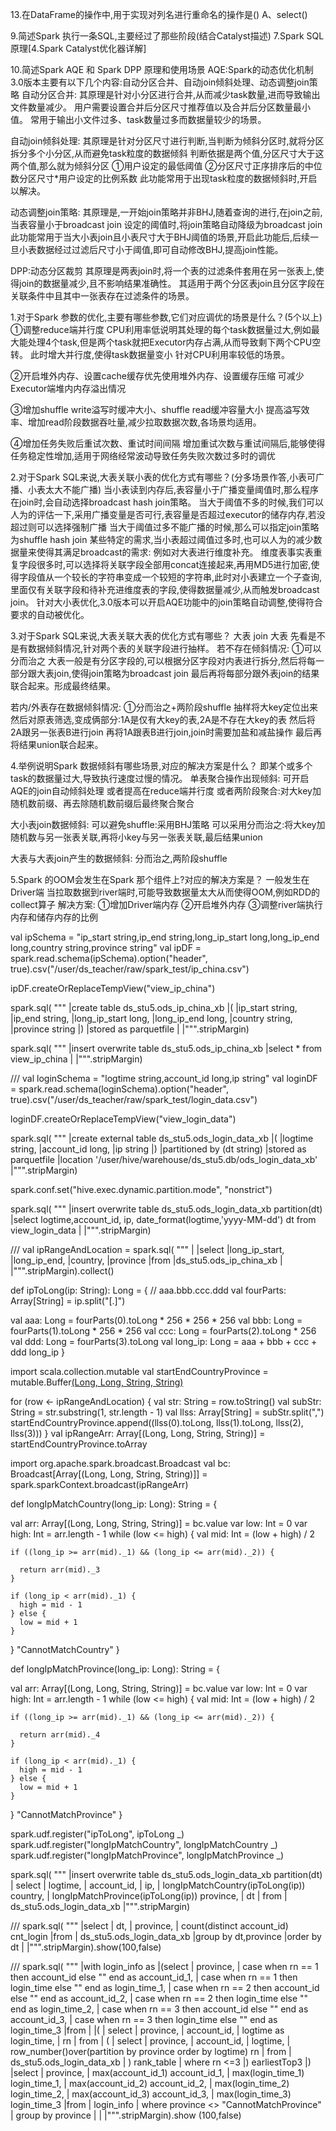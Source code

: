 












13.在DataFrame的操作中,用于实现对列名进行重命名的操作是()
A、select()




















9.简述Spark 执行一条SQL,主要经过了那些阶段(结合Catalyst描述)
7.Spark SQL 原理[4.Spark Catalyst优化器详解]

10.简述Spark AQE 和 Spark DPP 原理和使用场景
AQE:Spark的动态优化机制
3.0版本主要有以下几个内容:自动分区合并、自动join倾斜处理、动态调整join策略
自动分区合并:
其原理是针对小分区进行合并,从而减少task数量,进而导致输出文件数量减少。
用户需要设置合并后分区尺寸推荐值以及合并后分区数量最小值。
常用于输出小文件过多、task数量过多而数据量较少的场景。

自动join倾斜处理:
其原理是针对分区尺寸进行判断,当判断为倾斜分区时,就将分区拆分多个小分区,从而避免task粒度的数据倾斜
判断依据是两个值,分区尺寸大于这两个值,那么就为倾斜分区
①用户设定的最低阈值
②分区尺寸正序排序后的中位数分区尺寸*用户设定的比例系数
此功能常用于出现task粒度的数据倾斜时,开启以解决。

动态调整join策略:
其原理是,一开始join策略并非BHJ,随着查询的进行,在join之前,当表容量小于broadcast join 设定的阈值时,将join策略自动降级为broadcast join 
此功能常用于当大小表join且小表尺寸大于BHJ阈值的场景,开启此功能后,后续一旦小表数据经过过滤后尺寸小于阈值,即可自动修改BHJ,提高join性能。

DPP:动态分区裁剪
其原理是两表join时,将一个表的过滤条件套用在另一张表上,使得join的数据量减少,且不影响结果准确性。
其适用于两个分区表join且分区字段在关联条件中且其中一张表存在过滤条件的场景。

1.对于Spark 参数的优化,主要有哪些参数,它们对应调优的场景是什么？(5个以上)
①调整reduce端并行度
CPU利用率低说明其处理的每个task数据量过大,例如最大能处理4个task,但是两个task就把Executor内存占满,从而导致剩下两个CPU空转。
此时增大并行度,使得task数据量变小
针对CPU利用率较低的场景。

②开启堆外内存、设置cache缓存优先使用堆外内存、设置缓存压缩
可减少Executor端堆内内存溢出情况

③增加shuffle write溢写时缓冲大小、shuffle read缓冲容量大小
提高溢写效率、增加read阶段数据吞吐量,减少拉取数据次数,各场景均适用。

④增加任务失败后重试次数、重试时间间隔
增加重试次数与重试间隔后,能够使得任务稳定性增加,适用于网络经常波动导致任务失败次数过多时的调优

2.对于Spark SQL来说,大表关联小表的优化方式有哪些？(分多场景作答,小表可广播、小表太大不能广播)
当小表读到内存后,表容量小于广播变量阈值时,那么程序在join时,会自动选择broadcast hash join策略。
当大于阈值不多的时候,我们可以人为的评估一下,采用广播变量是否可行,表容量是否超过executor的储存内存,若没超过则可以选择强制广播
当大于阈值过多不能广播的时候,那么可以指定join策略为shuffle hash join
某些特定的需求,当小表超过阈值过多时,也可以人为的减少数据量来使得其满足broadcast的需求: 例如对大表进行维度补充。
维度表事实表重复字段很多时,可以选择将关联字段全部用concat连接起来,再用MD5进行加密,使得字段值从一个较长的字符串变成一个较短的字符串,此时对小表建立一个子查询,里面仅有关联字段和待补充进维度表的字段,使得数据量减少,从而触发broadcast join。
针对大小表优化,3.0版本可以开启AQE功能中的join策略自动调整,使得符合要求的自动被优化。

3.对于Spark SQL来说,大表关联大表的优化方式有哪些？
大表 join 大表
先看是不是有数据倾斜情况,针对两个表的关联字段进行抽样。
若不存在倾斜情况:
①可以分而治之
大表一般是有分区字段的,可以根据分区字段对内表进行拆分,然后将每一部分跟大表join,使得join策略为broadcast join 
最后再将每部分跟外表join的结果联合起来。形成最终结果。

若内/外表存在数据倾斜情况:
①分而治之+两阶段shuffle
抽样将大key定位出来
然后对原表筛选,变成俩部分:1A是仅有大key的表,2A是不存在大key的表
然后将2A跟另一张表B进行join 
再将1A跟表B进行join,join时需要加盐和减盐操作
最后再将结果union联合起来。

4.举例说明Spark 数据倾斜有哪些场景,对应的解决方案是什么？
即某个或多个task的数据量过大,导致执行速度过慢的情况。
单表聚合操作出现倾斜:
可开启AQE的join自动倾斜处理
或者提高在reduce端并行度
或者两阶段聚合:对大key加随机数前缀、再去除随机数前缀后最终聚合聚合

大小表join数据倾斜:
可以避免shuffle:采用BHJ策略
可以采用分而治之:将大key加随机数与另一张表关联,再将小key与另一张表关联,最后结果union

大表与大表join产生的数据倾斜:
分而治之,两阶段shuffle

5.Spark 的OOM会发生在Spark 那个组件上?对应的解决方案是？
一般发生在Driver端
当拉取数据到river端时,可能导致数据量太大从而使得OOM,例如RDD的collect算子
解决方案:
①增加Driver端内存
②开启堆外内存
③调整river端执行内存和储存内存的比例




val ipSchema = "ip_start string,ip_end string,long_ip_start long,long_ip_end long,country string,province string"
val ipDF = spark.read.schema(ipSchema).option("header", true).csv("/user/ds_teacher/raw/spark_test/ip_china.csv")

ipDF.createOrReplaceTempView("view_ip_china")

spark.sql(
  """
    |create table ds_stu5.ods_ip_china_xb
    |(
    |ip_start string,
    |ip_end string,
    |long_ip_start long,
    |long_ip_end long,
    |country string,
    |province string
    |)
    |stored as parquetfile
    |
    |""".stripMargin)

spark.sql(
  """
    |insert overwrite table ds_stu5.ods_ip_china_xb
    |select * from view_ip_china
    |
    |""".stripMargin)

///
val loginSchema = "logtime string,account_id long,ip string"
val loginDF = spark.read.schema(loginSchema).option("header", true).csv("/user/ds_teacher/raw/spark_test/login_data.csv")

loginDF.createOrReplaceTempView("view_login_data")

spark.sql(
  """
    |create external table ds_stu5.ods_login_data_xb
    |(
    |logtime string,
    |account_id long,
    |ip string
    |)
    |partitioned by (dt string)
    |stored as parquetfile
    |location '/user/hive/warehouse/ds_stu5.db/ods_login_data_xb'
    |""".stripMargin)

spark.conf.set("hive.exec.dynamic.partition.mode", "nonstrict")

spark.sql(
  """
    |insert overwrite table ds_stu5.ods_login_data_xb partition(dt)
    |select logtime,account_id, ip, date_format(logtime,'yyyy-MM-dd') dt from view_login_data
    |
    |""".stripMargin)

///
val ipRangeAndLocation = spark.sql(
  """
    |
    |select
    |long_ip_start,
    |long_ip_end,
    |country,
    |province
    |from
    |ds_stu5.ods_ip_china_xb
    |
    |""".stripMargin).collect()


def ipToLong(ip: String): Long = {
  // aaa.bbb.ccc.ddd
  val fourParts: Array[String] = ip.split("[.]")

  val aaa: Long = fourParts(0).toLong * 256 * 256 * 256
  val bbb: Long = fourParts(1).toLong * 256 * 256
  val ccc: Long = fourParts(2).toLong * 256
  val ddd: Long = fourParts(3).toLong
  val long_ip: Long = aaa + bbb + ccc + ddd
  long_ip
}

import scala.collection.mutable
val startEndCountryProvince = mutable.Buffer[(Long, Long, String, String)]()

for (row <- ipRangeAndLocation) {
  val str: String = row.toString()
  val subStr: String = str.substring(1, str.length - 1)
  val llss: Array[String] = subStr.split(",")
  startEndCountryProvince.append((llss(0).toLong, llss(1).toLong, llss(2), llss(3)))
}
val ipRangeArr: Array[(Long, Long, String, String)] = startEndCountryProvince.toArray

import org.apache.spark.broadcast.Broadcast
val bc: Broadcast[Array[(Long, Long, String, String)]] = spark.sparkContext.broadcast(ipRangeArr)


def longIpMatchCountry(long_ip: Long): String = {

  val arr: Array[(Long, Long, String, String)] = bc.value
  var low: Int = 0
  var high: Int = arr.length - 1
  while (low <= high) {
    val mid: Int = (low + high) / 2

    if ((long_ip >= arr(mid)._1) && (long_ip <= arr(mid)._2)) {

      return arr(mid)._3
    }

    if (long_ip < arr(mid)._1) {
      high = mid - 1
    } else {
      low = mid + 1
    }
  }
  "CannotMatchCountry"
}

def longIpMatchProvince(long_ip: Long): String = {

  val arr: Array[(Long, Long, String, String)] = bc.value
  var low: Int = 0
  var high: Int = arr.length - 1
  while (low <= high) {
    val mid: Int = (low + high) / 2

    if ((long_ip >= arr(mid)._1) && (long_ip <= arr(mid)._2)) {

      return arr(mid)._4
    }

    if (long_ip < arr(mid)._1) {
      high = mid - 1
    } else {
      low = mid + 1
    }
  }
  "CannotMatchProvince"
}

spark.udf.register("ipToLong", ipToLong _)
spark.udf.register("longIpMatchCountry", longIpMatchCountry _)
spark.udf.register("longIpMatchProvince", longIpMatchProvince _)

spark.sql(
  """
    |insert overwrite table ds_stu5.ods_login_data_xb partition(dt)
    | select
    |   logtime,
    |   account_id,
    |   ip,
    |   longIpMatchCountry(ipToLong(ip)) country,
    |   longIpMatchProvince(ipToLong(ip)) province,
    |   dt
    | from
    |  ds_stu5.ods_login_data_xb
    |""".stripMargin)

///
spark.sql(
  """
    |select
    |   dt,
    |   province,
    |   count(distinct account_id) cnt_login
    |from
    |   ds_stu5.ods_login_data_xb
    |group by dt,province
    |order by dt
    |
    |""".stripMargin).show(100,false)

///
spark.sql(
  """
    |with login_info as
    |(select
    |    province,
    |    case when rn == 1 then account_id else "" end as account_id_1,
    |    case when rn == 1 then login_time else "" end as login_time_1,
    |    case when rn == 2 then account_id else "" end as account_id_2,
    |    case when rn == 2 then login_time else "" end as login_time_2,
    |    case when rn == 3 then account_id else "" end as account_id_3,
    |    case when rn == 3 then login_time else "" end as login_time_3
    |from
    |
    |(
    |    select
    |       province,
    |       account_id,
    |       logtime as login_time,
    |       rn
    |       from
    |    (
    |       select
    |          province,
    |          account_id,
    |          logtime,
    |          row_number()over(partition by province order by logtime) rn
    |       from
    |          ds_stu5.ods_login_data_xb
    |    ) rank_table
    |    where rn <=3
    |) earliestTop3
    |)
    |select
    |   province,
    |   max(account_id_1) account_id_1,
    |   max(login_time_1) login_time_1,
    |   max(account_id_2) account_id_2,
    |   max(login_time_2) login_time_2,
    |   max(account_id_3) account_id_3,
    |   max(login_time_3) login_time_3
    |from
    |   login_info
    |   where province <> "CannotMatchProvince"
    |   group by province
    |
    |
    |""".stripMargin).show (100,false)






